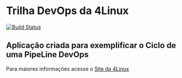 # Trilha DevOps da 4Linux

<!-- Altere a Flag abaixo com sua URL do Travis -->
[![Build Status](https://travis-ci.org/will3g/DevOpsLab-HelloWorld.svg?branch=master)](https://travis-ci.org/will3g/DevOpsLab-HelloWorld.svg?branch=master)

## Aplicação criada para exemplificar o Ciclo de uma PipeLine DevOps


Para maiores informações acesse o [Site da 4Linux](https://www.4linux.com.br/cursos/devops)

